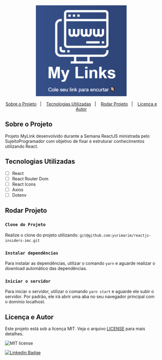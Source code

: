 <p align="center">
   <img src="./.github/mylinks-logo.png" alt="mylinks" width="300"/>
</p>

<p align="center">
  <a href="#sobre">Sobre o Projeto</a>&nbsp;&nbsp;&nbsp;|&nbsp;&nbsp;&nbsp;
  <a href="#tecnologias-utilizadas">Tecnologias Utilizadas</a>&nbsp;&nbsp;&nbsp;|&nbsp;&nbsp;&nbsp;
  <a href="#rodar-projeto">Rodar Projeto</a>&nbsp;&nbsp;&nbsp;|&nbsp;&nbsp;&nbsp;
  <a href="#licença-e-autor">Licença e Autor</a>
</p>

## Sobre o Projeto

Projeto MyLink desenvolvido durante a Semana ReactJS ministrada pelo SujeitoProgramador com objetivo de fixar e estruturar conhecimentos utilizando React.

## Tecnologias Utilizadas

-   [ ] React
-   [ ] React Router Dom
-   [ ] React Icons
-   [ ] Axios
-   [ ] Dotenv

## Rodar Projeto

### `Clone do Projeto`

Realize o clone do projeto utilizando:
`git@github.com:yurimarim/reactjs-insiders-imc.git`

### `Instalar dependências`

Para instalar as dependências, utilizar o comando `yarn` e aguarde realizar o download automático das dependências.

### `Iniciar o servidor`

Para iniciar o servidor, utilizar o comando `yarn start` e aguarde ele subir o servidor. Por padrão, ele irá abrir uma aba no seu navegador principal com o domínio localhost.

## Licença e Autor

Este projeto está sob a licença MIT. Veja o arquivo [LICENSE](https://github.com/yurimarim/reactjs-insiders-mylink/blob/main/LICENSE.txt) para mais detalhes.

<img alt="MIT license" src="https://img.shields.io/badge/license-MIT-e6e6e8">

[![Linkedin Badge](https://img.shields.io/badge/-Yuri_Marim-blue?style=flat-square&logo=Linkedin&logoColor=white&link=https://www.linkedin.com/in/yuri-marim-6b6130197/)](https://www.linkedin.com/in/yurimarim)
